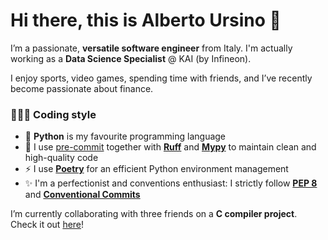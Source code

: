 # Hi there, this is Alberto Ursino 👋

I’m a passionate, **versatile software engineer** from Italy. I'm actually working as a **Data Science Specialist** @ KAI (by Infineon).

I enjoy sports, video games, spending time with friends, and I’ve recently become passionate about finance.

### 👩🏼‍💻 Coding style

- 🐍 **Python** is my favourite programming language
- 🧼 I use [pre-commit](https://pre-commit.com/) together with **[Ruff](https://github.com/astral-sh/ruff)** and [**Mypy**](https://github.com/python/mypy) to maintain clean and high-quality code
- ⚡ I use **[Poetry](https://python-poetry.org/)** for an efficient Python environment management
- ✨ I'm a perfectionist and conventions enthusiast: I strictly follow [**PEP 8**](https://peps.python.org/pep-0008/) and [**Conventional Commits**](https://www.conventionalcommits.org/en/v1.0.0/)

I’m currently collaborating with three friends on a **C compiler project**. Check it out [here](https://github.com/d-u-d-e/c-compiler)!
